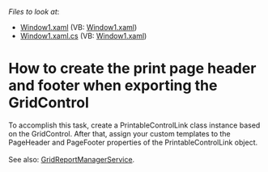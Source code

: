 <!-- default file list -->
*Files to look at*:

* [Window1.xaml](./CS/GridPrint/Window1.xaml) (VB: [Window1.xaml](./VB/GridPrint/Window1.xaml))
* [Window1.xaml.cs](./CS/GridPrint/Window1.xaml.cs) (VB: [Window1.xaml](./VB/GridPrint/Window1.xaml))
<!-- default file list end -->
# How to create the print page header and footer when exporting the GridControl


<p>To accomplish this task, create a PrintableControlLink class instance based on the GridControl. After that, assign your custom templates to the PageHeader and PageFooter properties of the PrintableControlLink object.<br><br>See also: <a href="https://documentation.devexpress.com/WPF/115300/Common-Concepts/MVVM-Framework/Services/Predefined-Set/Report-Services/GridReportManagerService">GridReportManagerService</a>.</p>

<br/>


